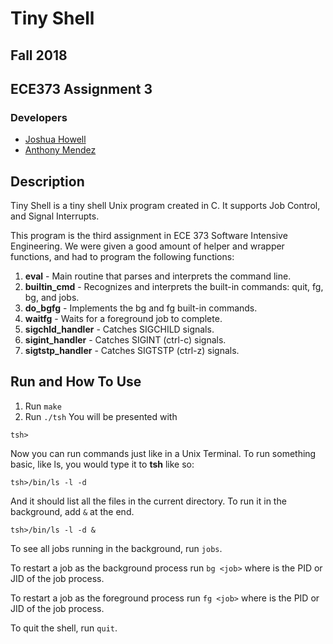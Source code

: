 # Tiny Shell
## Fall 2018
## ECE373 Assignment 3

### Developers
* [Joshua Howell](https://github.com/Parzival6)
* [Anthony Mendez](https://github.com/anthonymendez)

## Description
Tiny Shell is a tiny shell Unix program created in C. It supports Job Control, and Signal Interrupts.

This program is the third assignment in ECE 373 Software Intensive Engineering. We were given a good amount of helper and wrapper functions, and had to program the following functions:
1. **eval** - Main routine that parses and interprets the command line.
2. **builtin_cmd** - Recognizes and interprets the built-in commands: quit, fg, bg, and jobs.
3. **do_bgfg** - Implements the bg and fg built-in commands.
4. **waitfg** - Waits for a foreground job to complete.
5. **sigchld_handler** - Catches SIGCHILD signals.
6. **sigint_handler** - Catches SIGINT (ctrl-c) signals.
7. **sigtstp_handler** - Catches SIGTSTP (ctrl-z) signals.


## Run and How To Use
1. Run `make`
2. Run `./tsh`
You will be presented with
```
tsh>
```
Now you can run commands just like in a Unix Terminal. To run something basic, like ls, you would type it to **tsh** like so:
```
tsh>/bin/ls -l -d
```
And it should list all the files in the current directory. To run it in the background, add `&` at the end.
```
tsh>/bin/ls -l -d &
```
To see all jobs running in the background, run `jobs`.

To restart a job as the background process run `bg <job>` where <job> is the PID or JID of the job process.

To restart a job as the foreground process run `fg <job>` where <job> is the PID or JID of the job process.

To quit the shell, run `quit`.
